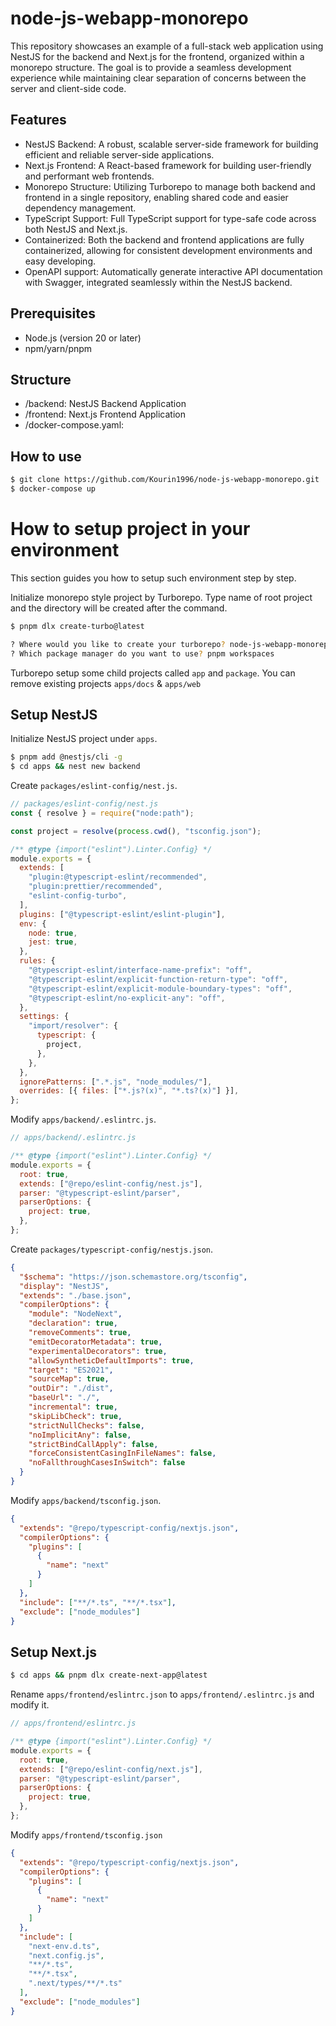 # node-js-webapp-monorepo

This repository showcases an example of a full-stack web application using NestJS for the backend and Next.js for the frontend, organized within a monorepo structure. The goal is to provide a seamless development experience while maintaining clear separation of concerns between the server and client-side code.

## Features

- NestJS Backend: A robust, scalable server-side framework for building efficient and reliable server-side applications.
- Next.js Frontend: A React-based framework for building user-friendly and performant web frontends.
- Monorepo Structure: Utilizing Turborepo to manage both backend and frontend in a single repository, enabling shared code and easier dependency management.
- TypeScript Support: Full TypeScript support for type-safe code across both NestJS and Next.js.
- Containerized: Both the backend and frontend applications are fully containerized, allowing for consistent development environments and easy developing.
- OpenAPI support: Automatically generate interactive API documentation with Swagger, integrated seamlessly within the NestJS backend.

## Prerequisites

- Node.js (version 20 or later)
- npm/yarn/pnpm

## Structure

- /backend: NestJS Backend Application
- /frontend: Next.js Frontend Application
- /docker-compose.yaml:

## How to use

```bash
$ git clone https://github.com/Kourin1996/node-js-webapp-monorepo.git
$ docker-compose up
```

# How to setup project in your environment

This section guides you how to setup such environment step by step.

Initialize monorepo style project by Turborepo. Type name of root project and the directory will be created after the command.

```bash
$ pnpm dlx create-turbo@latest

? Where would you like to create your turborepo? node-js-webapp-monorepo
? Which package manager do you want to use? pnpm workspaces
```

Turborepo setup some child projects called `app` and `package`. You can remove existing projects `apps/docs` & `apps/web`

## Setup NestJS

Initialize NestJS project under `apps`.

```bash
$ pnpm add @nestjs/cli -g
$ cd apps && nest new backend
```

Create `packages/eslint-config/nest.js`.

```js
// packages/eslint-config/nest.js
const { resolve } = require("node:path");

const project = resolve(process.cwd(), "tsconfig.json");

/** @type {import("eslint").Linter.Config} */
module.exports = {
  extends: [
    "plugin:@typescript-eslint/recommended",
    "plugin:prettier/recommended",
    "eslint-config-turbo",
  ],
  plugins: ["@typescript-eslint/eslint-plugin"],
  env: {
    node: true,
    jest: true,
  },
  rules: {
    "@typescript-eslint/interface-name-prefix": "off",
    "@typescript-eslint/explicit-function-return-type": "off",
    "@typescript-eslint/explicit-module-boundary-types": "off",
    "@typescript-eslint/no-explicit-any": "off",
  },
  settings: {
    "import/resolver": {
      typescript: {
        project,
      },
    },
  },
  ignorePatterns: [".*.js", "node_modules/"],
  overrides: [{ files: ["*.js?(x)", "*.ts?(x)"] }],
};
```

Modify `apps/backend/.eslintrc.js`.

```js
// apps/backend/.eslintrc.js

/** @type {import("eslint").Linter.Config} */
module.exports = {
  root: true,
  extends: ["@repo/eslint-config/nest.js"],
  parser: "@typescript-eslint/parser",
  parserOptions: {
    project: true,
  },
};
```

Create `packages/typescript-config/nestjs.json`.

```json
{
  "$schema": "https://json.schemastore.org/tsconfig",
  "display": "NestJS",
  "extends": "./base.json",
  "compilerOptions": {
    "module": "NodeNext",
    "declaration": true,
    "removeComments": true,
    "emitDecoratorMetadata": true,
    "experimentalDecorators": true,
    "allowSyntheticDefaultImports": true,
    "target": "ES2021",
    "sourceMap": true,
    "outDir": "./dist",
    "baseUrl": "./",
    "incremental": true,
    "skipLibCheck": true,
    "strictNullChecks": false,
    "noImplicitAny": false,
    "strictBindCallApply": false,
    "forceConsistentCasingInFileNames": false,
    "noFallthroughCasesInSwitch": false
  }
}
```

Modify `apps/backend/tsconfig.json`.

```json
{
  "extends": "@repo/typescript-config/nextjs.json",
  "compilerOptions": {
    "plugins": [
      {
        "name": "next"
      }
    ]
  },
  "include": ["**/*.ts", "**/*.tsx"],
  "exclude": ["node_modules"]
}
```

## Setup Next.js

```bash
$ cd apps && pnpm dlx create-next-app@latest
```

Rename `apps/frontend/eslintrc.json` to `apps/frontend/.eslintrc.js` and modify it.

```js
// apps/frontend/eslintrc.js

/** @type {import("eslint").Linter.Config} */
module.exports = {
  root: true,
  extends: ["@repo/eslint-config/next.js"],
  parser: "@typescript-eslint/parser",
  parserOptions: {
    project: true,
  },
};
```

Modify `apps/frontend/tsconfig.json`

```json
{
  "extends": "@repo/typescript-config/nextjs.json",
  "compilerOptions": {
    "plugins": [
      {
        "name": "next"
      }
    ]
  },
  "include": [
    "next-env.d.ts",
    "next.config.js",
    "**/*.ts",
    "**/*.tsx",
    ".next/types/**/*.ts"
  ],
  "exclude": ["node_modules"]
}
```
